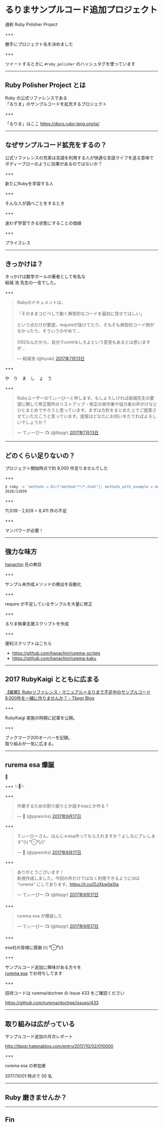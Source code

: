 # るりまサンプルコード追加プロジェクト
通称 Ruby Polisher Project

+++

勝手にプロジェクト名を決めました

+++

ツイートするときに `#ruby_polisher`
のハッシュタグを使っています

---

## Ruby Polisher Project とは
Ruby の公式リファレンスである  
「るりま」のサンプルコードを拡充するプロジェクト

+++

「るりま」はここ
https://docs.ruby-lang.org/ja/

---

## なぜサンプルコード拡充をするの？

公式リファレンスの充実は言語を利用する人が快適な言語ライフを送る意味で  
ボディーブローのように効果があるのではないか？

+++

新たにRubyを学習する人

+++

そんな人が調べごとをするとき

+++

迷わず学習できる状態にすることの価値

+++

プライスレス

---

## きっかけは？

きっかけは数学ガールの著者として有名な  
結城 浩 先生の一言でした。

+++

<blockquote class="twitter-tweet" data-lang="ja"><p lang="ja" dir="ltr">Rubyのドキュメントは、<br><br>「そのままコピペして動く典型的なコードを最初に見せてほしい」<br><br>という点だけが要望。requireが抜けてたり、そもそも典型的コード例がなかったり、そういうのやめて…<br><br>OSSなんだから、自分でcontribしろよという意見もあるとは思いますが…</p>&mdash; 結城浩 (@hyuki) <a href="https://twitter.com/hyuki/status/885435631802777601?ref_src=twsrc%5Etfw">2017年7月13日</a></blockquote>
<script async src="//platform.twitter.com/widgets.js" charset="utf-8"></script>

+++

や　り　ま　し　ょ　う

+++

<blockquote class="twitter-tweet" data-lang="ja"><p lang="ja" dir="ltr">Rubyユーザーのてぃーびーと申します。もしよろしければ結城先生の要望に関して修正箇所のリストアップ・修正の実作業や協力者の声がけなどひとまとめでやろうと思っています。まずは方針をまとめた上でご提案させていただこうと思っています。提案はどなたにお伺いをたてればよろしいでしょうか？</p>&mdash; てぃーびー 📺 (@tbpgr) <a href="https://twitter.com/tbpgr/status/885615106314326016?ref_src=twsrc%5Etfw">2017年7月13日</a></blockquote>
<script async src="//platform.twitter.com/widgets.js" charset="utf-8"></script>

---

## どのくらい足りないの？
プロジェクト開始時点で約 8,000 件足りませんでした

+++

```sh
$ ruby -e 'methods = Dir["method/**/*.html"]; methods_with_example = methods.select{|m| File.read(m).include?("<pre>") }; puts "#{methods_with_example.count}/#{methods.count}"'
2628/11039
```

+++

11,039 - 2,628 = 8,411 件の不足

+++

マンパワーが必要！

---

## 強力な味方

[hanachin](https://github.com/hanachin) 氏の無双

+++

サンプル未作成メソッドの検出を自動化

+++

require が不足しているサンプルを大量に修正

+++

るりま執筆支援スクリプトを作成

+++

便利スクリプトはこちら

* https://github.com/hanachin/rurema-scripts
* https://github.com/hanachin/rurema-kaku

---

## 2017 RubyKaigi とともに広まる
[【緩募】Rubyリファレンス・マニュアル＝るりまで不足中のサンプルコード8,000件を一緒に作りませんか？ - Tbpgr Blog](http://tbpgr.hatenablog.com/entry/2017/09/17/232557)

+++

RubyKaigi 実施の時期に記事を公開。

+++

ブックマーク200オーバーを記録。  
取り組みが一気に広まる。

---

## rurema esa 爆誕
🐣

+++
✨🐥✨

+++

<blockquote class="twitter-tweet" data-lang="ja"><p lang="ja" dir="ltr">作業するための割り振りとか話すesaとか作る？</p>&mdash; 🌈 (@ppworks) <a href="https://twitter.com/ppworks/status/909431453871509511?ref_src=twsrc%5Etfw">2017年9月17日</a></blockquote>
<script async src="//platform.twitter.com/widgets.js" charset="utf-8"></script>

+++

<blockquote class="twitter-tweet" data-lang="ja"><p lang="ja" dir="ltr">てぃーびーさん、ほんじゃesa作ってもらえれますか？よしなにアレします&quot;(\( ⁰⊖⁰)/)&quot;</p>&mdash; 🌈 (@ppworks) <a href="https://twitter.com/ppworks/status/909434452530536448?ref_src=twsrc%5Etfw">2017年9月17日</a></blockquote>
<script async src="//platform.twitter.com/widgets.js" charset="utf-8"></script>

+++

<blockquote class="twitter-tweet" data-lang="ja"><p lang="ja" dir="ltr">ありがとうございます！<br>新規作成しました。今回の件だけではなく利用できるようにidは &quot;rurema&quot; にしてあります。<a href="https://t.co/DJXkw0e5Ia">https://t.co/DJXkw0e5Ia</a></p>&mdash; てぃーびー 📺 (@tbpgr) <a href="https://twitter.com/tbpgr/status/909436976771735552?ref_src=twsrc%5Etfw">2017年9月17日</a></blockquote>
<script async src="//platform.twitter.com/widgets.js" charset="utf-8"></script>

+++

<blockquote class="twitter-tweet" data-lang="ja"><p lang="ja" dir="ltr">rurema esa が爆誕した</p>&mdash; てぃーびー 📺 (@tbpgr) <a href="https://twitter.com/tbpgr/status/909439178772946945?ref_src=twsrc%5Etfw">2017年9月17日</a></blockquote>
<script async src="//platform.twitter.com/widgets.js" charset="utf-8"></script>

+++

esa社の皆様に感謝 (\\( ⁰⊖⁰)/)

+++

サンプルコード追加に興味がある方々を  
[rurema esa](https://rurema.esa.io/) でお待ちしてます


+++

招待コードは rurema/doctree の Issue 433 をご確認ください

https://github.com/rurema/doctree/issues/433

---

## 取り組みは広がっている

サンプルコード追加の月次レポート

http://tbpgr.hatenablog.com/entry/2017/10/02/010000

+++

rurema esa の参加者

2017/10/01 時点で 50 名

---

## Ruby 磨きませんか？

---

## Fin
